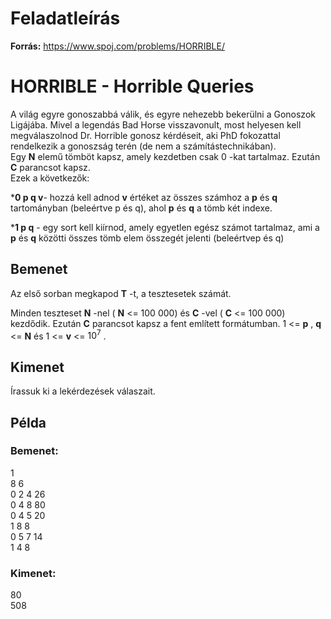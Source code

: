 # Feladatleírás

**Forrás:** https://www.spoj.com/problems/HORRIBLE/

# HORRIBLE - Horrible Queries

A világ egyre gonoszabbá válik, és egyre nehezebb bekerülni a Gonoszok Ligájába. Mivel a legendás Bad Horse visszavonult, most helyesen kell megválaszolnod Dr. Horrible gonosz kérdéseit, aki PhD fokozattal rendelkezik a gonoszság terén (de nem a számítástechnikában). <br>
Egy **N** elemű tömböt kapsz, amely kezdetben csak 0 -kat tartalmaz. Ezután **C** parancsot kapsz. <br>
Ezek a következők:

***0 p q v**- hozzá kell adnod **v** értéket az összes számhoz a **p** és **q** tartományban (beleértve p és q), ahol **p** és **q** a tömb két indexe.

***1 p q** - egy sort kell kiírnod, amely egyetlen egész számot tartalmaz, ami a **p** és **q** közötti összes tömb elem összegét jelenti (beleértvep és q)

## Bemenet
Az első sorban megkapod **T** -t, a tesztesetek számát.

Minden teszteset **N** -nel ( **N** <= 100 000) és **C** -vel ( **C** <= 100 000) kezdődik. Ezután **C** parancsot kapsz a fent említett formátumban. 1 <= **p** , **q** <= **N** és 1 <= **v** <= $10^7$ .

## Kimenet
Írassuk ki a lekérdezések válaszait.

## Példa
### Bemenet:
1 <br> 8 6 <br> 0 2 4 26 <br> 0 4 8 80 <br> 0 4 5 20 <br> 1 8 8 <br> 0 5 7 14 <br> 1 4 8
### Kimenet:
80 <br> 508